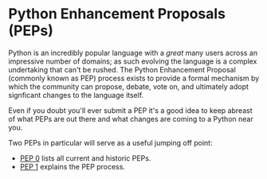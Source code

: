 # Python Enhancement Proposals (PEPs)

Python is an incredibly popular language with a _great_ many users across an impressive number of domains; as such evolving the language is a complex undertaking that can't be rushed. The Python Enhancement Proposal (commonly known as PEP) process exists to provide a formal mechanism by which the community can propose, debate, vote on, and ultimately adopt signficant changes to the language itself.

Even if you doubt you'll ever submit a PEP it's a good idea to keep abreast of what PEPs are out there and what changes are coming to a Python near you.

Two PEPs in particular will serve as a useful jumping off point:

- [PEP 0](https://www.python.org/dev/peps/) lists all current and historic PEPs.
- [PEP 1](https://www.python.org/dev/peps/pep-0001/) explains the PEP process.
